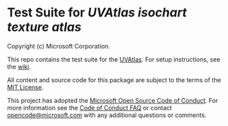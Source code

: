 # Test Suite for _UVAtlas isochart texture atlas_

Copyright (c) Microsoft Corporation.

This repo contains the test suite for the [UVAtlas](https://github.com/Microsoft/UVAtlas). For setup instructions, see the [wiki](https://github.com/walbourn/uvatlastest/wiki).

All content and source code for this package are subject to the terms of the [MIT License](https://github.com/walbourn/uvatlastest/blob/main/LICENSE).

This project has adopted the [Microsoft Open Source Code of Conduct](https://opensource.microsoft.com/codeofconduct/). For more information see the [Code of Conduct FAQ](https://opensource.microsoft.com/codeofconduct/faq/) or contact [opencode@microsoft.com](mailto:opencode@microsoft.com) with any additional questions or comments.
